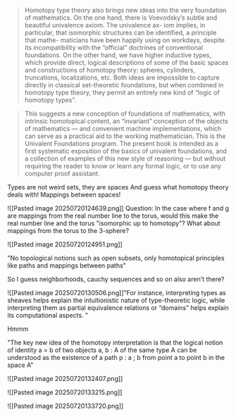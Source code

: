 

> Homotopy type theory also brings new ideas into the very foundation of mathematics. On
the one hand, there is Voevodsky’s subtle and beautiful univalence axiom. The univalence ax-
iom implies, in particular, that isomorphic structures can be identified, a principle that mathe-
maticians have been happily using on workdays, despite its incompatibility with the “official”
doctrines of conventional foundations. On the other hand, we have higher inductive types, which
provide direct, logical descriptions of some of the basic spaces and constructions of homotopy
theory: spheres, cylinders, truncations, localizations, etc. Both ideas are impossible to capture
directly in classical set-theoretic foundations, but when combined in homotopy type theory, they
permit an entirely new kind of “logic of homotopy types”.

> This suggests a new conception of foundations of mathematics, with intrinsic homotopical
content, an “invariant” conception of the objects of mathematics — and convenient machine
implementations, which can serve as a practical aid to the working mathematician. This is the
Univalent Foundations program. The present book is intended as a first systematic exposition of
the basics of univalent foundations, and a collection of examples of this new style of reasoning
— but without requiring the reader to know or learn any formal logic, or to use any computer
proof assistant.





Types are not weird sets, they are spaces
And guess what homotopy theory deals with! Mappings between spaces!


![[Pasted image 20250720124639.png]]
Question: In the case where f and g are mappings from the real number line to the torus, would this make the real number line and the torus "isomorphic up to homotopy"? What about mappings from the torus to the 3-sphere?



![[Pasted image 20250720124951.png]]


"No topological notions such as open subsets, only homotopical principles like paths and mappings between paths"

So I guess neighborhoods, cauchy sequences and so on also aren't there?



![[Pasted image 20250720130506.png]]"For instance, interpreting types
as sheaves helps explain the intuitionistic nature of type-theoretic logic, while interpreting them
as partial equivalence relations or “domains” helps explain its computational aspects. "

Hmmm

"The key new idea of the homotopy interpretation is that the logical notion of identity a = b of
two objects a, b : A of the same type A can be understood as the existence of a path p : a ; b from point a to point b in the space A"




![[Pasted image 20250720132407.png]]

![[Pasted image 20250720133215.png]]



![[Pasted image 20250720133720.png]]